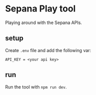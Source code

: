 # Sepana Play tool
Playing around with the Sepana APIs. 

## setup
Create `.env` file and add the following var:
```
API_KEY = <your api key>
```

## run
Run the tool with `npm run dev`.

